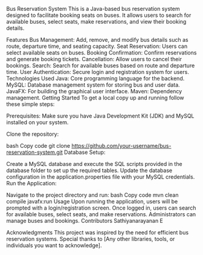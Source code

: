 Bus Reservation System
This is a Java-based bus reservation system designed to facilitate booking seats on buses. It allows users to search for available buses, select seats, make reservations, and view their booking details.

Features
Bus Management: Add, remove, and modify bus details such as route, departure time, and seating capacity.
Seat Reservation: Users can select available seats on buses.
Booking Confirmation: Confirm reservations and generate booking tickets.
Cancellation: Allow users to cancel their bookings.
Search: Search for available buses based on route and departure time.
User Authentication: Secure login and registration system for users.
Technologies Used
Java: Core programming language for the backend.
MySQL: Database management system for storing bus and user data.
JavaFX: For building the graphical user interface.
Maven: Dependency management.
Getting Started
To get a local copy up and running follow these simple steps:

Prerequisites: Make sure you have Java Development Kit (JDK) and MySQL installed on your system.

Clone the repository:

bash
Copy code
git clone https://github.com/your-username/bus-reservation-system.git
Database Setup:

Create a MySQL database and execute the SQL scripts provided in the database folder to set up the required tables.
Update the database configuration in the application.properties file with your MySQL credentials.
Run the Application:

Navigate to the project directory and run:
bash
Copy code
mvn clean compile javafx:run
Usage
Upon running the application, users will be prompted with a login/registration screen.
Once logged in, users can search for available buses, select seats, and make reservations.
Administrators can manage buses and bookings.
Contributors
Sathiyanarayanan E

Acknowledgments
This project was inspired by the need for efficient bus reservation systems.
Special thanks to [Any other libraries, tools, or individuals you want to acknowledge].
